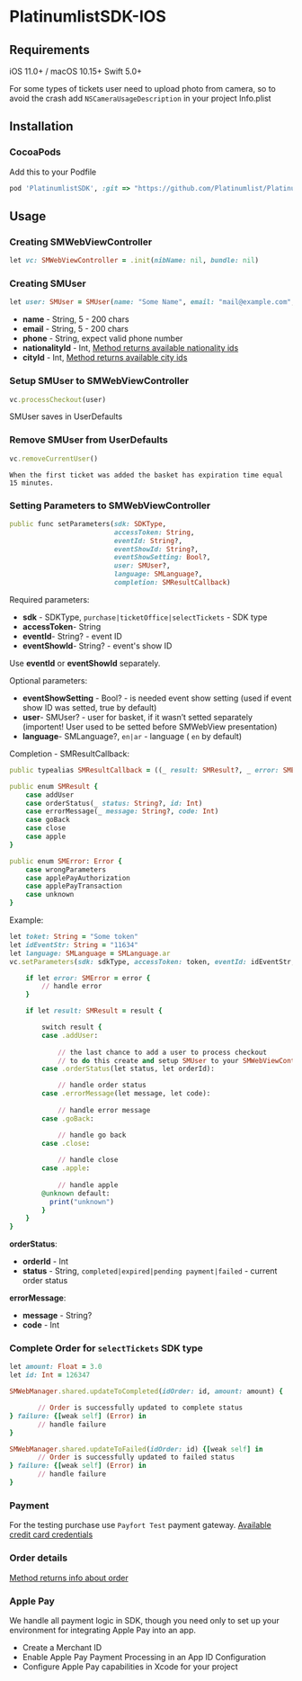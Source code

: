 # PlatinumlistSDK-IOS
## Requirements
iOS 11.0+ / macOS 10.15+
Swift 5.0+

For some types of tickets user need to upload photo from camera, so to avoid  the crash add `NSCameraUsageDescription` in your project Info.plist

## Installation
### CocoaPods
Add this to your Podfile 
```ruby
pod 'PlatinumlistSDK', :git => "https://github.com/Platinumlist/PlatinumSDK-IOS.git"
```
## Usage
### Creating SMWebViewController
```ruby
let vc: SMWebViewController = .init(nibName: nil, bundle: nil)
```
### Creating SMUser
```ruby
let user: SMUser = SMUser(name: "Some Name", email: "mail@example.com", phone: "+971500000000", nationalityId: 123, cityId: 1)
```
- **name** - String, 5 - 200 chars
- **email** - String, 5 - 200 chars
- **phone** - String, expect valid phone number
- **nationalityId** - Int, [Method returns available nationality ids](https://docs.platinumlist.net/api/v7/#country-country-list-get)
- **cityId** - Int, [Method returns available city ids](https://docs.platinumlist.net/api/v7/#city-city-list)

### Setup SMUser to SMWebViewController
```ruby
vc.processCheckout(user)
```
SMUser saves in UserDefaults 

### Remove SMUser from UserDefaults
```ruby
vc.removeCurrentUser()
```

 `When the first ticket was added the basket has expiration time equal 15 minutes.`

### Setting Parameters to SMWebViewController

```ruby
public func setParameters(sdk: SDKType,
                          accessToken: String,
                          eventId: String?,
                          eventShowId: String?,
                          eventShowSetting: Bool?,
                          user: SMUser?,
                          language: SMLanguage?,
                          completion: SMResultCallback)
```
Required parameters: 

- **sdk** - SDKType, `purchase|ticketOffice|selectTickets` - SDK type
- **accessToken**- String
- **eventId**- String? - event ID
- **eventShowId**- String? - event's show ID

Use **eventId** or **eventShowId** separately. 

Optional parameters:

- **eventShowSetting** - Bool? - is needed event show setting (used if event show ID was setted, true by default)
- **user**- SMUser? - user for basket, if it wasn’t setted separately (importent! User used to be setted before SMWebView presentation)
- **language**- SMLanguage?, `en|ar` - language ( `en` by default)

Completion - SMResultCallback:

```ruby
public typealias SMResultCallback = ((_ result: SMResult?, _ error: SMError?) -> Void)

public enum SMResult {
    case addUser
    case orderStatus(_ status: String?, id: Int)
    case errorMessage(_ message: String?, code: Int)
    case goBack
    case close
    case apple
}

public enum SMError: Error {
    case wrongParameters
    case applePayAuthorization
    case applePayTransaction
    case unknown
}
```

Example:

```ruby
let toket: String = "Some token"
let idEventStr: String = "11634"
let language: SMLanguage = SMLanguage.ar
vc.setParameters(sdk: sdkType, accessToken: token, eventId: idEventStr, language: language) { [weak self] (result, error) in

    if let error: SMError = error {
        // handle error 
    }

    if let result: SMResult = result {

        switch result {
        case .addUser:
        
            // the last chance to add a user to process checkout 
            // to do this create and setup SMUser to your SMWebViewController
        case .orderStatus(let status, let orderId):

            // handle order status 
        case .errorMessage(let message, let code):
            
            // handle error message
        case .goBack:

            // handle go back
        case .close:
            
            // handle close
        case .apple:
            
            // handle apple
        @unknown default:
          print("unknown")
        }
    }
}
```

**orderStatus**:
 - **orderId** - Int
 - **status** - String, `completed|expired|pending payment|failed` - current order status
 
 **errorMessage**:
 - **message** - String? 
 - **code** - Int
 
 ### Complete Order for `selectTickets` SDK type
 
 ```ruby
 let amount: Float = 3.0
 let id: Int = 126347
 
 SMWebManager.shared.updateToCompleted(idOrder: id, amount: amount) {
 
        // Order is successfully updated to complete status
 } failure: {[weak self] (Error) in
        // handle failure
 }
 
 SMWebManager.shared.updateToFailed(idOrder: id) {[weak self] in
        // Order is successfully updated to failed status
 } failure: {[weak self] (Error) in
        // handle failure
 }
```

### Payment
For the testing purchase use `Payfort Test` payment gateway. 
[Available credit card credentials](https://paymentservices.amazon.com/docs/EN/12.html#test-payment-card-numbers)

### Order details
[Method returns info about order](https://docs.platinumlist.net/api/v7/#order-order)

### Apple Pay

We handle all payment logic in SDK, though you need only to set up your environment for integrating Apple Pay into an app.
- Create a Merchant ID
- Enable Apple Pay Payment Processing in an App ID Configuration
- Configure Apple Pay capabilities in Xcode for your project
